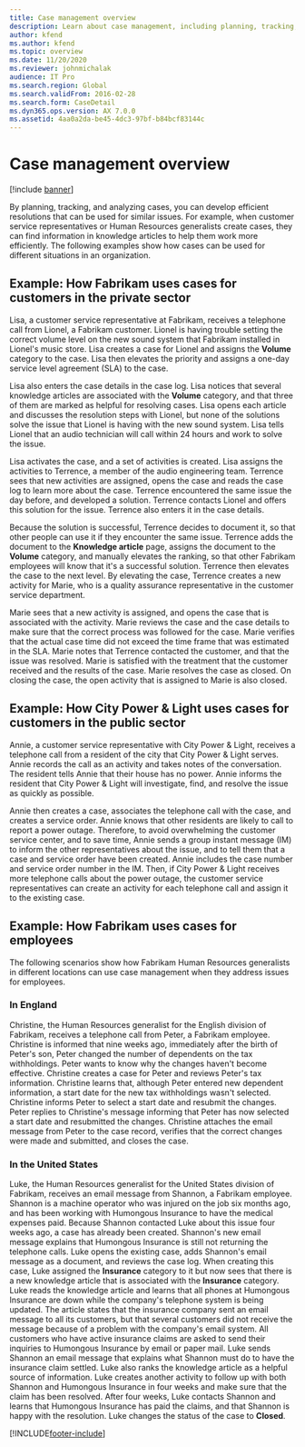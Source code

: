 ```yaml
---
title: Case management overview
description: Learn about case management, including planning, tracking, and analyzing, in Microsoft Dynamics, with various examples. 
author: kfend
ms.author: kfend
ms.topic: overview
ms.date: 11/20/2020
ms.reviewer: johnmichalak
audience: IT Pro
ms.search.region: Global
ms.search.validFrom: 2016-02-28
ms.search.form: CaseDetail
ms.dyn365.ops.version: AX 7.0.0
ms.assetid: 4aa0a2da-be45-4dc3-97bf-b84bcf83144c
---
```


# Case management overview

[!include [banner](../../../finance/includes/banner.md)]

By planning, tracking, and analyzing cases, you can develop efficient resolutions that can be used for similar issues. For example, when customer service representatives or Human Resources generalists create cases, they can find information in knowledge articles to help them work more efficiently. The following examples show how cases can be used for different situations in an organization.

## Example: How Fabrikam uses cases for customers in the private sector

Lisa, a customer service representative at Fabrikam, receives a telephone call from Lionel, a Fabrikam customer. Lionel is having trouble setting the correct volume level on the new sound system that Fabrikam installed in Lionel's music store. Lisa creates a case for Lionel and assigns the **Volume** category to the case. Lisa then elevates the priority and assigns a one-day service level agreement (SLA) to the case. 

Lisa also enters the case details in the case log. Lisa notices that several knowledge articles are associated with the **Volume** category, and that three of them are marked as helpful for resolving cases. Lisa opens each article and discusses the resolution steps with Lionel, but none of the solutions solve the issue that Lionel is having with the new sound system. Lisa tells Lionel that an audio technician will call within 24 hours and work to solve the issue. 

Lisa activates the case, and a set of activities is created. Lisa assigns the activities to Terrence, a member of the audio engineering team. Terrence sees that new activities are assigned, opens the case and reads the case log to learn more about the case. Terrence encountered the same issue the day before, and developed a solution. Terrence contacts Lionel and offers this solution for the issue. Terrence also enters it in the case details. 

Because the solution is successful, Terrence decides to document it, so that other people can use it if they encounter the same issue. Terrence adds the document to the **Knowledge article** page, assigns the document to the **Volume** category, and manually elevates the ranking, so that other Fabrikam employees will know that it's a successful solution. Terrence then elevates the case to the next level. By elevating the case, Terrence creates a new activity for Marie, who is a quality assurance representative in the customer service department. 

Marie sees that a new activity is assigned, and opens the case that is associated with the activity. Marie reviews the case and the case details to make sure that the correct process was followed for the case. Marie verifies that the actual case time did not exceed the time frame that was estimated in the SLA. Marie notes that Terrence contacted the customer, and that the issue was resolved. Marie is satisfied with the treatment that the customer received and the results of the case. Marie resolves the case as closed. On closing the case, the open activity that is assigned to Marie is also closed.

## Example: How City Power & Light uses cases for customers in the public sector

Annie, a customer service representative with City Power & Light, receives a telephone call from a resident of the city that City Power & Light serves. Annie records the call as an activity and takes notes of the conversation. The resident tells Annie that their house has no power. Annie informs the resident that City Power & Light will investigate, find, and resolve the issue as quickly as possible. 

Annie then creates a case, associates the telephone call with the case, and creates a service order. Annie knows that other residents are likely to call to report a power outage. Therefore, to avoid overwhelming the customer service center, and to save time, Annie sends a group instant message (IM) to inform the other representatives about the issue, and to tell them that a case and service order have been created. Annie includes the case number and service order number in the IM. Then, if City Power & Light receives more telephone calls about the power outage, the customer service representatives can create an activity for each telephone call and assign it to the existing case.

## Example: How Fabrikam uses cases for employees

The following scenarios show how Fabrikam Human Resources generalists in different locations can use case management when they address issues for employees.

### In England

Christine, the Human Resources generalist for the English division of Fabrikam, receives a telephone call from Peter, a Fabrikam employee. Christine is informed that nine weeks ago, immediately after the birth of Peter's son, Peter changed the number of dependents on the tax withholdings. Peter wants to know why the changes haven't become effective. Christine creates a case for Peter and reviews Peter's tax information. Christine learns that, although Peter entered new dependent information, a start date for the new tax withholdings wasn't selected. Christine informs Peter to select a start date and resubmit the changes. Peter replies to Christine's message informing that Peter has now selected a start date and resubmitted the changes. Christine attaches the email message from Peter to the case record, verifies that the correct changes were made and submitted, and closes the case.

### In the United States

Luke, the Human Resources generalist for the United States division of Fabrikam, receives an email message from Shannon, a Fabrikam employee. Shannon is a machine operator who was injured on the job six months ago, and has been working with Humongous Insurance to have the medical expenses paid. Because Shannon contacted Luke about this issue four weeks ago, a case has already been created. Shannon's new email message explains that Humongous Insurance is still not returning the telephone calls. Luke opens the existing case, adds Shannon's email message as a document, and reviews the case log. When creating this case, Luke assigned the **Insurance** category to it but now sees that there is a new knowledge article that is associated with the **Insurance** category. Luke reads the knowledge article and learns that all phones at Humongous Insurance are down while the company's telephone system is being updated. The article states that the insurance company sent an email message to all its customers, but that several customers did not receive the message because of a problem with the company's email system. All customers who have active insurance claims are asked to send their inquiries to Humongous Insurance by email or paper mail. Luke sends Shannon an email message that explains what Shannon must do to have the insurance claim settled. Luke also ranks the knowledge article as a helpful source of information. Luke creates another activity to follow up with both Shannon and Humongous Insurance in four weeks and make sure that the claim has been resolved. After four weeks, Luke contacts Shannon and learns that Humongous Insurance has paid the claims, and that Shannon is happy with the resolution. Luke changes the status of the case to **Closed**.


[!INCLUDE[footer-include](../../../includes/footer-banner.md)]
